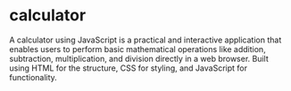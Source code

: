 # calculator
A calculator using JavaScript is a practical and interactive application that enables users to perform basic mathematical operations like addition, subtraction, multiplication, and division directly in a web browser. Built using HTML for the structure, CSS for styling, and JavaScript for functionality.
